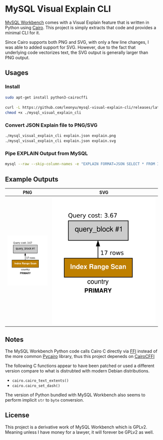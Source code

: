 # MySQL Visual Explain CLI

[MySQL Workbench](https://github.com/mysql/mysql-workbench/) comes with a Visual Explain feature that is written in Python using [Cairo](https://www.cairographics.org/). This project is simply extracts that code and provides a minimal CLI for it.

Since Cairo supports both PNG and SVG, with only a few line changes, I was able to added support for SVG. However, due to the fact that underlying code vectorizes text, the SVG output is generally larger than PNG output.

## Usages

### Install

```sh
sudo apt-get install python3-cairocffi

curl -L https://github.com/leonyu/mysql-visual-explain-cli/releases/latest/download/mysql_visual_explain_cli.pyz -o ./mysql_visual_explain_cli
chmod +x ./mysql_visual_explain_cli
```

### Convert JSON Explain file to PNG/SVG

```sh
./mysql_visual_explain_cli explain.json explain.png
./mysql_visual_explain_cli explain.json explain.svg
```

### Pipe EXPLAIN Output from MySQL

```sh
mysql --raw --skip-column-names -e "EXPLAIN FORMAT=JSON SELECT * FROM INFORMATION_SCHEMA.COLUMNS;" | ./mysql_visual_explain_cli - columns_explained.png
```

## Example Outputs

| PNG                                   | SVG                                   |
| ------------------------------------- | ------------------------------------- |
| ![PNG exampe](examples/mysql_doc.png) | ![SVG exampe](examples/mysql_doc.svg) |

## Notes

The MySQL Workbench Python code calls Cairo C directly via [FFI](https://en.wikipedia.org/wiki/Foreign_function_interface) instead of the more common [Pycairo](https://pypi.org/project/pycairo/) library, thus this project depeneds on [CairoCFFI](https://pypi.org/project/cairocffi/)

The following C functions appear to have been patched or used a different version compare to what is distrubted with modern Debian distributions.

* `cairo.cairo_text_extents()`
* `cairo.cairo_set_dash()`

The version of Python bundled with MySQL Workbench also seems to perform implicit `str` to `byte` conversion.

## License

This project is a derivative work of MySQL Workbench which is GPLv2. Meaning unless I have money for a lawyer, it will forever be GPLv2 as well.
